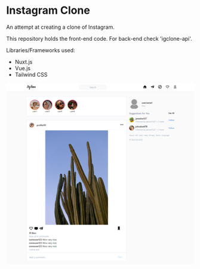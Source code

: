 # Instagram Clone
An attempt at creating a clone of Instagram.

This repository holds the front-end code. For back-end check 'igclone-api'.

Libraries/Frameworks used:
- Nuxt.js
- Vue.js
- Tailwind CSS

![Screenshot](/misc/screen1.png)
